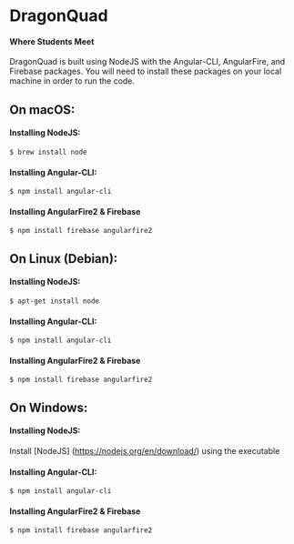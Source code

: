 # DragonQuad #
#### Where Students Meet ####

DragonQuad is built using NodeJS with the Angular-CLI, AngularFire, and Firebase packages.
You will need to install these packages on your local machine in order to run the code.

## On macOS: ## 
#### Installing NodeJS: ####
```
$ brew install node
```
#### Installing Angular-CLI: ####
```
$ npm install angular-cli
```
#### Installing AngularFire2 & Firebase ####
```
$ npm install firebase angularfire2
```

## On Linux (Debian): ##
#### Installing NodeJS: ####
```
$ apt-get install node
```
#### Installing Angular-CLI: ####
```
$ npm install angular-cli
```
#### Installing AngularFire2 & Firebase ####
```
$ npm install firebase angularfire2
```

## On Windows: ##
#### Installing NodeJS: ####
Install [NodeJS] (https://nodejs.org/en/download/) using the executable
#### Installing Angular-CLI: ####
```
$ npm install angular-cli
```
#### Installing AngularFire2 & Firebase ####
```
$ npm install firebase angularfire2
```
